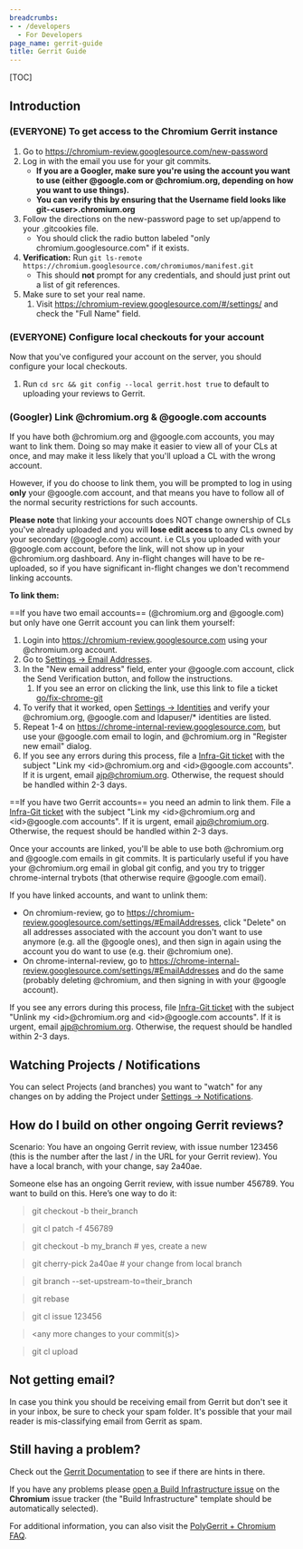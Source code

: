 ```yaml
---
breadcrumbs:
- - /developers
  - For Developers
page_name: gerrit-guide
title: Gerrit Guide
---
```


[TOC]

## Introduction

### (EVERYONE) To get access to the Chromium Gerrit instance

1.  Go to <https://chromium-review.googlesource.com/new-password>
2.  Log in with the email you use for your git commits.
    *   **If you are a Googler, make sure you're using the account you
                want to use (either @google.com or @chromium.org, depending on
                how you want to use things).**
    *   **You can verify this by ensuring that the Username field looks
                like git-&lt;user&gt;.chromium.org**
3.  Follow the directions on the new-password page to set up/append to
            your .gitcookies file.
    *   You should click the radio button labeled "only
                chromium.googlesource.com" if it exists.
4.  **Verification:** Run `git ls-remote
            https://chromium.googlesource.com/chromiumos/manifest.git`
    *   This should **not** prompt for any credentials, and should just
                print out a list of git references.
5.  Make sure to set your real name.
    1.  Visit <https://chromium-review.googlesource.com/#/settings/> and
                check the "Full Name" field.

### (EVERYONE) Configure local checkouts for your account

Now that you've configured your account on the server, you should configure your
local checkouts.

1.  Run `cd src && git config --local gerrit.host true` to default
            to uploading your reviews to Gerrit.

### (Googler) Link @chromium.org & @google.com accounts

If you have both @chromium.org and @google.com accounts, you may want to link
them. Doing so may make it easier to view all of your CLs at once, and may make
it less likely that you'll upload a CL with the wrong account.

However, if you do choose to link them, you will be prompted to log in using
**only** your @google.com account, and that means you have to follow all of the
normal security restrictions for such accounts.

**Please note** that linking your accounts does NOT change ownership of CLs
you've already uploaded and you will **lose edit access** to any CLs owned by
your secondary (@google.com) account. i.e CLs you uploaded with your @google.com
account, before the link, will not show up in your @chromium.org dashboard. Any
in-flight changes will have to be re-uploaded, so if you have significant
in-flight changes we don't recommend linking accounts.

**To link them:**

==If you have two email accounts== (@chromium.org and @google.com) but only have
one Gerrit account you can link them yourself:

1.  Login into <https://chromium-review.googlesource.com> using your
            @chromium.org account.
2.  Go to [Settings -&gt; Email
            Addresses](https://chromium-review.googlesource.com/#/settings/EmailAddresses).
3.  In the "New email address" field, enter your @google.com account,
            click the Send Verification button, and follow the instructions.
    1.  If you see an error on clicking the link, use this link to file
                a ticket
                [go/fix-chrome-git](http://goto.google.com/fix-chrome-git)
4.  To verify that it worked, open [Settings -&gt;
            Identities](https://chromium-review.googlesource.com/#/settings/web-identities)
            and verify your @chromium.org, @google.com and ldapuser/\*
            identities are listed.
5.  Repeat 1-4 on <https://chrome-internal-review.googlesource.com>, but
            use your @google.com email to login, and @chromium.org in "Register
            new email" dialog.
6.  If you see any errors during this process, file a [Infra-Git
            ticket](https://bugs.chromium.org/p/chromium/issues/entry?template=Infra-Git)
            with the subject "Link my &lt;id&gt;@chromium.org and
            &lt;id&gt;@google.com accounts". If it is urgent, email
            ajp@chromium.org. Otherwise, the request should be handled within
            2-3 days.

==If you have two Gerrit accounts== you need an admin to link them. File a
[Infra-Git
ticket](https://bugs.chromium.org/p/chromium/issues/entry?template=Infra-Git)
with the subject "Link my &lt;id&gt;@chromium.org and &lt;id&gt;@google.com
accounts". If it is urgent, email ajp@chromium.org. Otherwise, the request
should be handled within 2-3 days.

Once your accounts are linked, you'll be able to use both @chromium.org and
@google.com emails in git commits. It is particularly useful if you have your
@chromium.org email in global git config, and you try to trigger chrome-internal
trybots (that otherwise require @google.com email).

If you have linked accounts, and want to unlink them:

*   On chromium-review, go to
            https://chromium-review.googlesource.com/settings/#EmailAddresses,
            click "Delete" on all addresses associated with the account you
            don't want to use anymore (e.g. all the @google ones), and then sign
            in again using the account you do want to use (e.g. their @chromium
            one).
*   On chrome-internal-review, go to
            https://chrome-internal-review.googlesource.com/settings/#EmailAddresses
            and do the same (probably deleting @chromium, and then signing in
            with your @google account).

If you see any errors during this process, file [Infra-Git
ticket](https://bugs.chromium.org/p/chromium/issues/entry?template=Infra-Git)
with the subject "Unlink my &lt;id&gt;@chromium.org and &lt;id&gt;@google.com
accounts". If it is urgent, email ajp@chromium.org. Otherwise, the request
should be handled within 2-3 days.

## Watching Projects / Notifications

You can select Projects (and branches) you want to "watch" for any changes on by
adding the Project under [Settings -&gt;
Notifications](https://chromium-review.googlesource.com/settings/#Notifications).

## How do I build on other ongoing Gerrit reviews?

Scenario: You have an ongoing Gerrit review, with issue number 123456 (this is
the number after the last / in the URL for your Gerrit review). You have a local
branch, with your change, say 2a40ae.

Someone else has an ongoing Gerrit review, with issue number 456789. You want to
build on this. Here’s one way to do it:

> git checkout -b their_branch

> git cl patch -f 456789

> git checkout -b my_branch # yes, create a new

> git cherry-pick 2a40ae # your change from local branch

> git branch --set-upstream-to=their_branch

> git rebase

> git cl issue 123456

> &lt;any more changes to your commit(s)&gt;

> git cl upload

## Not getting email?

In case you think you should be receiving email from Gerrit but don't see it in
your inbox, be sure to check your spam folder. It's possible that your mail
reader is mis-classifying email from Gerrit as spam.

## Still having a problem?

Check out the [Gerrit
Documentation](https://gerrit-review.googlesource.com/Documentation/index.html)
to see if there are hints in there.

If you have any problems please [open a Build Infrastructure
issue](https://bugs.chromium.org/p/chromium/issues/entry?template=Build+Infrastructure)
on the **Chromium** issue tracker (the "Build Infrastructure" template should be
automatically selected).

For additional information, you can also visit the [PolyGerrit + Chromium
FAQ](https://polygerrit.appspot.com/).